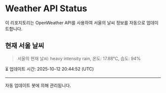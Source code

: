 
# Weather API Status

이 리포지토리는 OpenWeather API를 사용하여 서울의 날씨 정보를 자동으로 업데이트합니다.

## 현재 서울 날씨
> 서울의 현재 날씨: heavy intensity rain, 온도: 17.88°C, 습도: 94%

⏳ 업데이트 시간: 2025-10-12 20:44:52 (UTC)

---
자동 업데이트 봇에 의해 관리됩니다.
